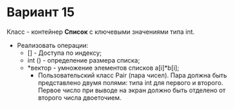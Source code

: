 # Вариант 15
Класс - контейнер **Список** с ключевыми значениями типа int.
- Реализовать операции:
    - [] - Доступа по индексу;
    - int () - определение размера списка;
    - *вектор - умножение элементов списков a[i]*b[i];
       - Пользовательский класс Pair (пара чисел). Пара должна быть представлено двумя полями: типа int для первого и второго. Первое число при выводе на экран должно быть отделено от второго числа двоеточием.